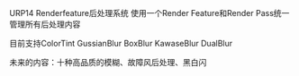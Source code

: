 URP14 Renderfeature后处理系统 使用一个Render Feature和Render Pass统一管理所有后处理内容

目前支持ColorTint GussianBlur BoxBlur KawaseBlur DualBlur

未来的内容：十种高品质的模糊、故障风后处理、黑白闪
